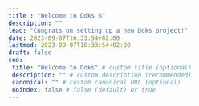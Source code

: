 ```yaml
---
title : "Welcome to Doks 6"
description: ""
lead: "Congrats on setting up a new Doks project!"
date: 2023-09-07T16:33:54+02:00
lastmod: 2023-09-07T16:33:54+02:00
draft: false
seo:
 title: "Welcome to Doks" # custom title (optional)
 description: "" # custom description (recommended)
 canonical: "" # custom canonical URL (optional)
 noindex: false # false (default) or true
---
```

